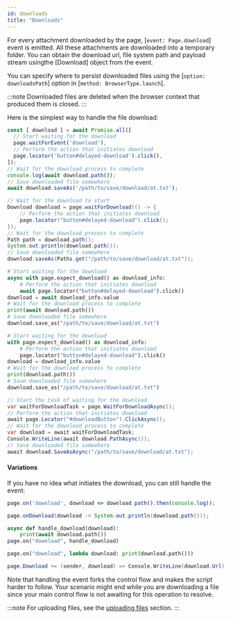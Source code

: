 ```yaml
---
id: downloads
title: "Downloads"
---
```




For every attachment downloaded by the page, [`event: Page.download`] event is emitted. All these attachments are downloaded into a temporary folder. You can obtain the download url, file system path and payload stream usingthe [Download] object from the event.

You can specify where to persist downloaded files using the [`option: downloadsPath`] option in [`method: BrowserType.launch`].

:::note
Downloaded files are deleted when the browser context that produced them is closed.
:::

Here is the simplest way to handle the file download:

```js
const [ download ] = await Promise.all([
  // Start waiting for the download
  page.waitForEvent('download'),
  // Perform the action that initiates download
  page.locator('button#delayed-download').click(),
]);
// Wait for the download process to complete
console.log(await download.path());
// Save downloaded file somewhere
await download.saveAs('/path/to/save/download/at.txt');
```

```java
// Wait for the download to start
Download download = page.waitForDownload(() -> {
    // Perform the action that initiates download
    page.locator("button#delayed-download").click();
});
// Wait for the download process to complete
Path path = download.path();
System.out.println(download.path());
// Save downloaded file somewhere
download.saveAs(Paths.get("/path/to/save/download/at.txt"));
```

```python async
# Start waiting for the download
async with page.expect_download() as download_info:
    # Perform the action that initiates download
    await page.locator("button#delayed-download").click()
download = await download_info.value
# Wait for the download process to complete
print(await download.path())
# Save downloaded file somewhere
download.save_as("/path/to/save/download/at.txt")
```

```python sync
# Start waiting for the download
with page.expect_download() as download_info:
    # Perform the action that initiates download
    page.locator("button#delayed-download").click()
download = download_info.value
# Wait for the download process to complete
print(download.path())
# Save downloaded file somewhere
download.save_as("/path/to/save/download/at.txt")
```

```csharp
// Start the task of waiting for the download
var waitForDownloadTask = page.WaitForDownloadAsync();
// Perform the action that initiates download
await page.Locator("#downloadButton").ClickAsync();
// Wait for the download process to complete
var download = await waitForDownloadTask;
Console.WriteLine(await download.PathAsync());
// Save downloaded file somewhere
await download.SaveAsAsync("/path/to/save/download/at.txt");
```

#### Variations

If you have no idea what initiates the download, you can still handle the event:

```js
page.on('download', download => download.path().then(console.log));
```

```java
page.onDownload(download -> System.out.println(download.path()));
```

```python async
async def handle_download(download):
    print(await download.path())
page.on("download", handle_download)
```

```python sync
page.on("download", lambda download: print(download.path()))
```

```csharp
page.Download += (sender, download) => Console.WriteLine(download.Url);
```

Note that handling the event forks the control flow and makes the script harder to follow. Your scenario might end while you are downloading a file since your main control flow is not awaiting for this operation to resolve.

:::note
For uploading files, see the [uploading files](./input.md#upload-files) section.
:::